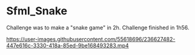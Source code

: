 # Sfml_Snake
Challenge was to make a "snake game" in 2h. Challenge finished in 1h56.

https://user-images.githubusercontent.com/55618696/236627482-447e616c-3330-418a-85ed-9be168493283.mp4


